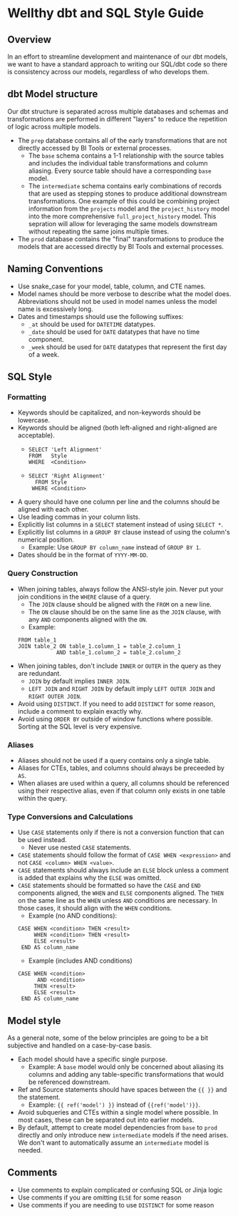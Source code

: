 # Wellthy dbt and SQL Style Guide

## Overview
In an effort to streamline development and maintenance of our dbt models, we want to have a standard approach to writing our SQL/dbt code so there is consistency across our models, regardless of who develops them.

## dbt Model structure
Our dbt structure is separated across multiple databases and schemas and transformations are performed in different "layers" to reduce the repetition of logic across multiple models.
* The `prep` database contains all of the early transformations that are not directly accessed by BI Tools or external processes.
    * The `base` schema contains a 1-1 relationship with the source tables and includes the individual table transformations and column aliasing. Every source table should have a corresponding `base` model.
    * The `intermediate` schema contains early combinations of records that are used as stepping stones to produce additional downstream transformations. One example of this could be combining project information from the `projects` model and the `project_history` model into the more comprehensive `full_project_history` model. This sepration will allow for leveraging the same models downstream without repeating the same joins multiple times.
* The `prod` database contains the "final" transformations to produce the models that are accessed directly by BI Tools and external processes.

## Naming Conventions
* Use snake_case for your model, table, column, and CTE names.
* Model names should be more verbose to describe what the model does. Abbreviations should not be used in model names unless the model name is excessively long.
* Dates and timestamps should use the following suffixes:
    * `_at` should be used for `DATETIME` datatypes.
    * `_date` should be used for `DATE` datatypes that have no time component.
    * `_week` should be used for `DATE` datatypes that represent the first day of a week.

## SQL Style

### Formatting
* Keywords should be capitalized, and non-keywords should be lowercase.
* Keywords should be aligned (both left-aligned and right-aligned are acceptable).
    * ```
      SELECT 'Left Alignment'
      FROM   Style
      WHERE  <Condition>
      ```
    * ```
      SELECT 'Right Alignment'
        FROM Style
       WHERE <Condition>
      ```
* A query should have one column per line and the columns should be aligned with each other.
* Use leading commas in your column lists.
* Explicitly list columns in a `SELECT` statement instead of using `SELECT *`.
* Explicitly list columns in a `GROUP BY` clause instead of using the column's numerical position.
    * Example: Use `GROUP BY column_name` instead of `GROUP BY 1`.
* Dates should be in the format of `YYYY-MM-DD`.

### Query Construction
* When joining tables, always follow the ANSI-style join. Never put your join conditions in the `WHERE` clause of a query.
    * The `JOIN` clause should be aligned with the `FROM` on a new line.
    * The `ON` clause should be on the same line as the `JOIN` clause, with any `AND` components aligned with the `ON`.
    * Example: 
    ```
    FROM table_1
    JOIN table_2 ON table_1.column_1 = table_2.column_1
                AND table_1.column_2 = table_2.column_2
    ```
* When joining tables, don't include `INNER` or `OUTER` in the query as they are redundant.
    * `JOIN` by default implies `INNER JOIN`.
    * `LEFT JOIN` and `RIGHT JOIN` by default imply `LEFT OUTER JOIN` and `RIGHT OUTER JOIN`.
* Avoid using `DISTINCT`. If you need to add `DISTINCT` for some reason, include a comment to explain exactly why.
* Avoid using `ORDER BY` outside of window functions where possible. Sorting at the SQL level is very expensive.

### Aliases
* Aliases should not be used if a query contains only a single table.
* Aliases for CTEs, tables, and columns should always be preceeded by `AS`.
* When aliases are used within a query, all columns should be referenced using their respective alias, even if that column only exists in one table within the query.

### Type Conversions and Calculations
* Use `CASE` statements only if there is not a conversion function that can be used instead.
    * Never use nested `CASE` statements.
* `CASE` statements should follow the format of `CASE WHEN <expression>` and not `CASE <column> WHEN <value>`.
* `CASE` statements should always include an `ELSE` block unless a comment is added that explains why the `ELSE` was omitted.
* `CASE` statements should be formatted so have the `CASE` and `END` components aligned, the `WHEN` and `ELSE` components aligned. The `THEN` on the same line as the `WHEN` unless `AND` conditions are necessary. In those cases, it should align with the `WHEN` conditions.
    * Example (no AND conditions):
    ```
    CASE WHEN <condition> THEN <result>
         WHEN <condition> THEN <result>
         ELSE <result>
     END AS column_name
    ```
    * Example (includes AND conditions)
    ```
    CASE WHEN <condition>
          AND <condition>
         THEN <result>
         ELSE <result>
     END AS column_name
     ```

## Model style
As a general note, some of the below principles are going to be a bit subjective and handled on a case-by-case basis.
* Each model should have a specific single purpose.
    * Example: A `base` model would only be concerned about aliasing its columns and adding any table-specific transformations that would be referenced downstream.
* Ref and Source statements should have spaces between the `{{ }}` and the statement.
    * Example: `{{ ref('model') }}` instead of `{{ref('model')}}`.
* Avoid subqueries and CTEs within a single model where possible. In most cases, these can be separated out into earlier models.
* By default, attempt to create model dependencies from `base` to `prod` directly and only introduce new `intermediate` models if the need arises. We don't want to automatically assume an `intermediate` model is needed.

## Comments
* Use comments to explain complicated or confusing SQL or Jinja logic
* Use comments if you are omitting `ELSE` for some reason
* Use comments if you are needing to use `DISTINCT` for some reason